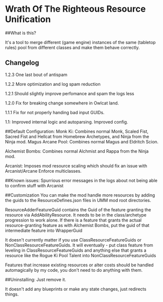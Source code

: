 # Wrath Of The Righteous Resource Unification

##What is this?

It's a tool to merge different (game engine) instances of the same (tabletop rules) pool from different classes and make them behave correctly.

## Changelog
1.2.3
One last bout of antispam

1.2.2
More optimization and log spam reduction

1.2.1
Should slightly improve perfomance and spam the logs less

1.2.0
Fix for breaking change somewhere in Owlcat land.


1.1.1
Fix for not properly handing bad input GUIDs.

1.1: 
Improved internal logic and autoparsing.
Improved config.


##Default Configuration:
Monk Ki: Combines normal Monk, Scaled Fist, Sacred Fist and Hellcat from Homebrew Archetypes, and Ninja from the Ninja mod.
Magus Arcane Pool: Combines normal Magus and Eldritch Scion. 


Alchemist Bombs: Combines normal Alchmist and Rappa from the Ninja mod.

Arcanist: Imposes mod resource scaling which should fix an issue with Arcanist/Arcane Enforce multiclasses.

##Known issues:
Spurrious error messages in the logs about not being able to confirm stuff with Arcanist


##Customization
You can make the mod handle more resources by adding the guids to the ResourceDefines.json files in UMM mod root directories.

ResourceAdderFeatureGuid contains the Guid of the feature granting the resource via AddAbilityResource. It needs to be in the class/archetype progression to work alone.
If there is a feature that grants the actual resource-granting feature as with Alchemist Bombs, put the guid of that intermediate feature into WrapperGuid

It doesn't currently matter if you use ClassResourceFeatureGuids or NonClassResourceFeatureGuids.
It will eventually - put class feature from leveling in ClassResourceFeatureGuids and anything else that grants a resource like the Rogue Ki Pool Talent into NonClassResourceFeatureGuids

Features that increase existing resources or alter costs should be handled automagically by my code, you don't need to do anything with them.

##Uninstalling:
Just remove it.

It doesn't add any blueprints or make any state changes, just redirects things.
